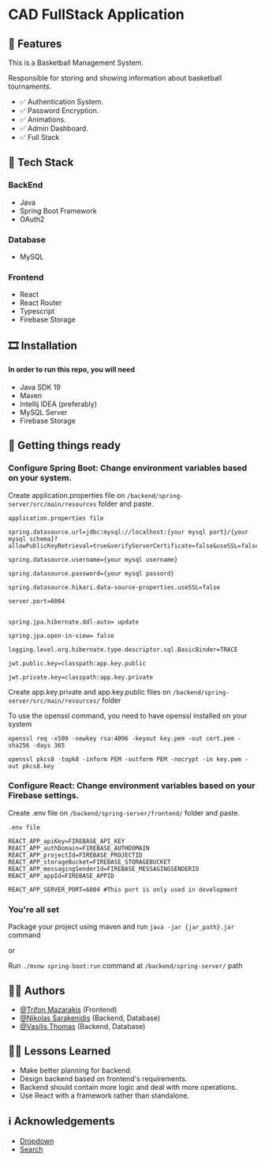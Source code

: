 
# CAD FullStack Application

## 🎯 Features

This is a Basketball Management System.

Responsible for storing and showing information about basketball tournaments.


-   :white_check_mark: Authentication System.
-   :white_check_mark: Password Encryption.
-   :white_check_mark: Animations.
-   :white_check_mark: Admin Dashboard.
-   :white_check_mark: Full Stack


## 🔎 Tech Stack

### BackEnd
- Java
- Spring Boot Framework 
- OAuth2
### Database
- MySQL
### Frontend
- React
- React Router
- Typescript
- Firebase Storage



## 🎞 Installation
#### In order to run this repo, you will need

- Java SDK 19
- Maven
- Intellij IDEA (preferably)
- MySQL Server
- Firebase Storage
## 🎨 Getting things ready

### Configure Spring Boot: Change environment variables based on your system.
Create application.properties file on ```/backend/spring-server/src/main/resources``` folder and paste.

`application.properties file`
```
spring.datasource.url=jdbc:mysql://localhost:{your mysql port}/{your mysql schema}?allowPublicKeyRetrieval=true&verifyServerCertificate=false&useSSL=false&requireSSL=false

spring.datasource.username={your mysql username}

spring.datasource.password={your mysql passord}

spring.datasource.hikari.data-source-properties.useSSL=false

server.port=6004


spring.jpa.hibernate.ddl-auto= update

spring.jpa.open-in-view= false

logging.level.org.hibernate.type.descriptor.sql.BasicBinder=TRACE

jwt.public.key=classpath:app.key.public

jwt.private.key=classpath:app.key.private
```

Create app.key.private and app.key.public files on `/backend/spring-server/src/main/resources/` folder

To use the openssl command, you need to have openssl installed on your system

`openssl req -x509 -newkey rsa:4096 -keyout key.pem -out cert.pem -sha256 -days 365`

`openssl pkcs8 -topk8 -inform PEM -outform PEM -nocrypt -in key.pem -out pkcs8.key`

### Configure React: Change environment variables based on your Firebase settings.
Create .env file on ```/backend/spring-server/frontend/``` folder and paste.

`.env file`

```
REACT_APP_apiKey=FIREBASE_API_KEY
REACT_APP_authDomain=FIREBASE_AUTHDOMAIN
REACT_APP_projectId=FIREBASE_PROJECTID
REACT_APP_storageBucket=FIREBASE_STORAGEBUCKET
REACT_APP_messagingSenderId=FIREBASE_MESSAGINGSENDERID
REACT_APP_appId=FIREBASE_APPID

REACT_APP_SERVER_PORT=6004 #This port is only used in development

```

### You're all set
Package your project using maven and run `java -jar {jar_path}.jar` command

or

Run ``./mvnw spring-boot:run`` command at `/backend/spring-server/` path

## 👨‍💻 Authors

- [@Trifon Mazarakis](https://www.github.com/Tryferos) (Frontend)
- [@Nikolas Sarakenidis](https://github.com/Nikoreve) (Backend, Database)
- [@Vasilis Thomas](https://github.com/Vasilis-Thomas) (Backend, Database)

## 👨‍🏫 Lessons Learned

- Make better planning for backend.
- Design backend based on frontend's requirements.
- Backend should contain more logic and deal with more operations.
- Use React with a framework rather than standalone.


## ℹ️ Acknowledgements

- [Dropdown](https://www.npmjs.com/package/@tryferos/dropdown)
- [Search](https://www.npmjs.com/package/@tryferos/search)

